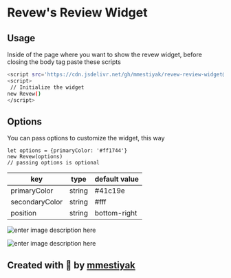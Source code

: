 
# **Revew's** Review Widget

  

## Usage

Inside of the page where you want to show the revew widget, before closing the body tag   paste these scripts

```sh
<script src='https://cdn.jsdelivr.net/gh/mmestiyak/revew-review-widget@2c28314/dist/index.js'></script>
<script>
 // Initialize the widget
new Revew()
</script>
```

## Options
You can pass options to customize the widget,  this way

    let options = {primaryColor: '#ff1744'}
    new Revew(options)
    // passing options is optional
   

|key  | type | default value |  
|--|--|--|
|  primaryColor | string |  #41c19e
|  secondaryColor | string |  #fff
|  position | string |  bottom-right

![enter image description here](https://i.ibb.co/hRJvz5P/image.png)

![enter image description here](https://i.ibb.co/dJkhKMw/image.png)



## **Created with 💙 by [mmestiyak](https://github.com/mmestiyak)**

